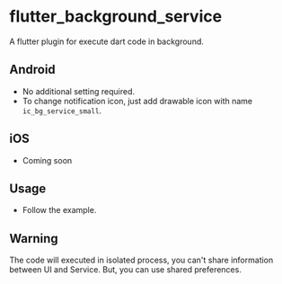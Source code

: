 # flutter_background_service

A flutter plugin for execute dart code in background.

## Android

- No additional setting required.
- To change notification icon, just add drawable icon with name `ic_bg_service_small`.

## iOS

- Coming soon


## Usage

- Follow the example.



## Warning

The code will executed in isolated process, you can't share information between UI and Service.
But, you can use shared preferences.